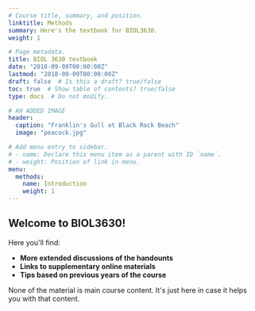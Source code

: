 ```yaml
---
# Course title, summary, and position.
linktitle: Methods
summary: Here's the textbook for BIOL3630.
weight: 1

# Page metadata.
title: BIOL 3630 textbook
date: "2018-09-09T00:00:00Z"
lastmod: "2018-09-09T00:00:00Z"
draft: false  # Is this a draft? true/false
toc: true  # Show table of contents? true/false
type: docs  # Do not modify.

# AH ADDED IMAGE
header:
  caption: "Franklin's Gull at Black Rock Beach"
  image: "peacock.jpg"

# Add menu entry to sidebar.
# - name: Declare this menu item as a parent with ID `name`.
# - weight: Position of link in menu.
menu:
  methods:
    name: Introduction
    weight: 1
---
```


## Welcome to BIOL3630!

Here you'll find:

* **More extended discussions of the handounts**
* **Links to supplementary online materials**
* **Tips based on previous years of the course**

None of the material is main course content. It's just here in case it helps you with that content.
